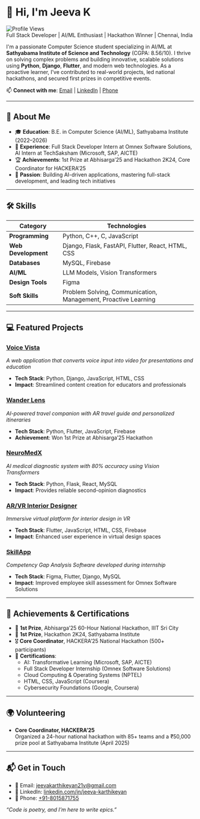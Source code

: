 # 👋 Hi, I'm Jeeva K

![Profile Views](https://img.shields.io/badge/Profile%20Views-0-blue)  
Full Stack Developer | AI/ML Enthusiast | Hackathon Winner | Chennai, India

I'm a passionate Computer Science student specializing in AI/ML at **Sathyabama Institute of Science and Technology** (CGPA: 8.56/10). I thrive on solving complex problems and building innovative, scalable solutions using **Python**, **Django**, **Flutter**, and modern web technologies. As a proactive learner, I’ve contributed to real-world projects, led national hackathons, and secured first prizes in competitive events.

📫 **Connect with me**: [Email](mailto:jeevakarthikeyan21v@gmail.com) | [LinkedIn](https://linkedin.com/in/jeeva-karthikeyan) | [Phone](tel:+918015871755)

---

## 🚀 About Me
- 🎓 **Education**: B.E. in Computer Science (AI/ML), Sathyabama Institute (2022–2026)
- 💼 **Experience**: Full Stack Developer Intern at Omnex Software Solutions, AI Intern at TechSaksham (Microsoft, SAP, AICTE)
- 🏆 **Achievements**: 1st Prize at Abhisarga’25 and Hackathon 2K24, Core Coordinator for HACKERA’25
- 🌟 **Passion**: Building AI-driven applications, mastering full-stack development, and leading tech initiatives

---

## 🛠️ Skills
| **Category**          | **Technologies**                                                                 |
|-----------------------|----------------------------------------------------------------------------------|
| **Programming**       | Python, C++, C, JavaScript                                                       |
| **Web Development**   | Django, Flask, FastAPI, Flutter, React, HTML, CSS                                |
| **Databases**         | MySQL, Firebase                                                                 |
| **AI/ML**             | LLM Models, Vision Transformers                                                 |
| **Design Tools**      | Figma                                                                           |
| **Soft Skills**       | Problem Solving, Communication, Management, Proactive Learning                   |

---

## 💻 Featured Projects
### [Voice Vista](https://github.com/yourusername/voice-vista)  
_A web application that converts voice input into video for presentations and education_  
- **Tech Stack**: Python, Django, JavaScript, HTML, CSS  
- **Impact**: Streamlined content creation for educators and professionals  

### [Wander Lens](https://github.com/yourusername/wander-lens)  
_AI-powered travel companion with AR travel guide and personalized itineraries_  
- **Tech Stack**: Python, Flutter, JavaScript, Firebase  
- **Achievement**: Won 1st Prize at Abhisarga’25 Hackathon  

### [NeuroMedX](https://github.com/yourusername/neuromedx)  
_AI medical diagnostic system with 80% accuracy using Vision Transformers_  
- **Tech Stack**: Python, Flask, React, MySQL  
- **Impact**: Provides reliable second-opinion diagnostics  

### [AR/VR Interior Designer](https://github.com/yourusername/arvr-interior-designer)  
_Immersive virtual platform for interior design in VR_  
- **Tech Stack**: Flutter, JavaScript, HTML, CSS, Firebase  
- **Impact**: Enhanced user experience in virtual design spaces  

### [SkillApp](https://github.com/yourusername/skillapp)  
_Competency Gap Analysis Software developed during internship_  
- **Tech Stack**: Figma, Flutter, Django, MySQL  
- **Impact**: Improved employee skill assessment for Omnex Software Solutions  

---

## 🏅 Achievements & Certifications
- 🥇 **1st Prize**, Abhisarga’25 60-Hour National Hackathon, IIIT Sri City
- 🥇 **1st Prize**, Hackathon 2K24, Sathyabama Institute
- 🎖️ **Core Coordinator**, HACKERA’25 National Hackathon (500+ participants)
- 📜 **Certifications**:
  - AI: Transformative Learning (Microsoft, SAP, AICTE)
  - Full Stack Developer Internship (Omnex Software Solutions)
  - Cloud Computing & Operating Systems (NPTEL)
  - HTML, CSS, JavaScript (Coursera)
  - Cybersecurity Foundations (Google, Coursera)

---

## 🌍 Volunteering
- **Core Coordinator, HACKERA’25**  
  Organized a 24-hour national hackathon with 85+ teams and a ₹50,000 prize pool at Sathyabama Institute (April 2025)

---

## 📬 Get in Touch
- 📧 Email: [jeevakarthikeyan21v@gmail.com](mailto:jeevakarthikeyan21v@gmail.com)
- 🔗 LinkedIn: [linkedin.com/in/jeeva-karthikeyan](https://linkedin.com/in/jeeva-karthikeyan)
- 📱 Phone: [+91-8015871755](tel:+918015871755)

_“Code is poetry, and I’m here to write epics.”_  
